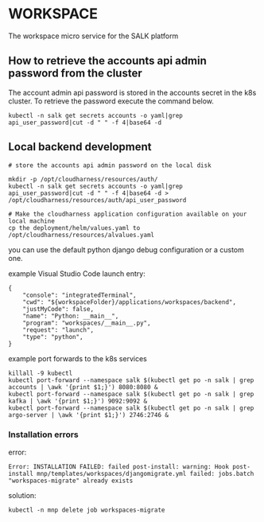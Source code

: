 # WORKSPACE

The workspace micro service for the SALK platform

## How to retrieve the accounts api admin password from the cluster

The account admin api password is stored in the accounts secret in the k8s cluster.
To retrieve the password execute the command below.

```
kubectl -n salk get secrets accounts -o yaml|grep api_user_password|cut -d " " -f 4|base64 -d
```

## Local backend development

```
# store the accounts api admin password on the local disk

mkdir -p /opt/cloudharness/resources/auth/
kubectl -n salk get secrets accounts -o yaml|grep api_user_password|cut -d " " -f 4|base64 -d > /opt/cloudharness/resources/auth/api_user_password

# Make the cloudharness application configuration available on your local machine
cp the deployment/helm/values.yaml to /opt/cloudharness/resources/alvalues.yaml
```

you can use the default python django debug configuration or a custom one.

example Visual Studio Code launch entry:
```
{
    "console": "integratedTerminal",
    "cwd": "${workspaceFolder}/applications/workspaces/backend",
    "justMyCode": false,
    "name": "Python: __main__",
    "program": "workspaces/__main__.py",
    "request": "launch",
    "type": "python",
}
```

example port forwards to the k8s services
```
killall -9 kubectl
kubectl port-forward --namespace salk $(kubectl get po -n salk | grep accounts | \awk '{print $1;}') 8080:8080 &
kubectl port-forward --namespace salk $(kubectl get po -n salk | grep kafka | \awk '{print $1;}') 9092:9092 &
kubectl port-forward --namespace salk $(kubectl get po -n salk | grep argo-server | \awk '{print $1;}') 2746:2746 &
```


### Installation errors

error:

`Error: INSTALLATION FAILED: failed post-install: warning: Hook post-install mnp/templates/workspaces/djangomigrate.yml failed: jobs.batch "workspaces-migrate" already exists`

solution:

```
kubectl -n mnp delete job workspaces-migrate
```
